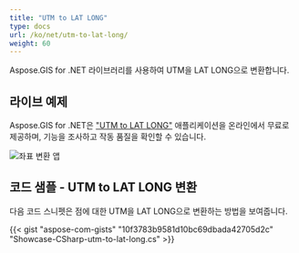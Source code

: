 ```yaml
---
title: "UTM to LAT LONG"
type: docs
url: /ko/net/utm-to-lat-long/
weight: 60
---
```


Aspose.GIS for .NET 라이브러리를 사용하여 UTM을 LAT LONG으로 변환합니다.

## **라이브 예제**

Aspose.GIS for .NET은 ["UTM to LAT LONG"](https://products.aspose.app/gis/transformation/utm-to-lat-long) 애플리케이션을 온라인에서 무료로 제공하며, 기능을 조사하고 작동 품질을 확인할 수 있습니다.

![좌표 변환 앱](transform-coordinates.png)

## **코드 샘플 - UTM to LAT LONG 변환**

다음 코드 스니펫은 점에 대한 UTM을 LAT LONG으로 변환하는 방법을 보여줍니다.

{{< gist "aspose-com-gists" "10f3783b9581d10bc69dbada42705d2c" "Showcase-CSharp-utm-to-lat-long.cs" >}}
